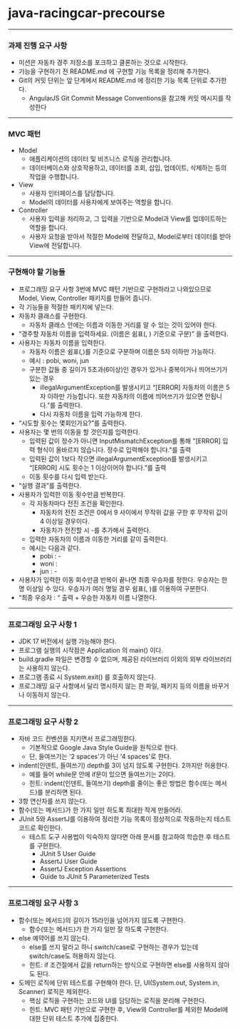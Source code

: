 # java-racingcar-precourse

***

### 과제 진행 요구 사항

- 미션은 자동차 경주 저장소를 포크하고 클론하는 것으로 시작한다.
- 기능을 구현하기 전 README.md 에 구현할 기능 목록을 정리해 추가한다.
- Git의 커밋 단위는 앞 단계에서 README.md 에 정리한 기능 목록 단위로 추가한다.
    - AngularJS Git Commit Message Conventions을 참고해 커밋 메시지를 작성한다

***
### MVC 패턴
- Model
  - 애플리케이션의 데이터 및 비즈니스 로직을 관리합니다.
  - 데이터베이스와 상호작용하고, 데이터를 조회, 삽입, 업데이트, 삭제하는 등의 작업을 수행합니다.
- View
  - 사용자 인터페이스를 담당합니다.
  - Model의 데이터를 사용자에게 보여주는 역할을 합니다.
- Controller
  - 사용자 입력을 처리하고, 그 입력을 기반으로 Model과 View를 업데이트하는 역할을 합니다.
  - 사용자 요청을 받아서 적절한 Model에 전달하고, Model로부터 데이터를 받아 View에 전달합니다.
***
### 구현해야 할 기능들
- 프로그래밍 요구 사항 3번에 MVC 패턴 기반으로 구현하라고 나와있으므로 Model, View, Controller 패키지를 만들어 줍니다.
- 각 기능들을 적절한 패키지에 넣는다.
- 자동차 클래스를 구현한다.
    - 자동차 클래스 안에는 이름과 이동한 거리를 알 수 있는 것이 있어야 한다.
- “경주할 자동차 이름을 입력하세요. (이름은 쉼표(, ) 기준으로 구분)” 을 출력한다.
- 사용자는 자동차 이름을 입력한다.
    - 자동차 이름은 쉼표(,)를 기준으로 구분하며 이름은 5자 이하만 가능하다.
    - 예시 : pobi, woni, jun
    - 구분한 값들 중 길이가 5초과(6이상)인 경우가 있거나 중복이거나 띄어쓰기가 있는 경우
        - illegalArgumentException를 발생시키고 “[ERROR] 자동차의 이름은 5자 이하만 가능합니다. 또한 자동차의 이름에 띄어쓰기가 있으면 안됩니다.”를 출력한다.
        - 다시 자동차 이름을 입력 가능하게 한다.
- “시도할 횟수는 몇회인가요?”를 출력한다.
- 사용자는 몇 번의 이동을 할 것인지를 입력한다.
    - 입력된 값이 정수가 아니면 InputMismatchException를 통해 "[ERROR] 입력 형식이 올바르지 않습니다. 정수로 입력해야 합니다."를 출력
    - 입력된 값이 1보다 작으면 illegalArgumentException를 발생시키고 “[ERROR] 시도 횟수는 1 이상이어야 합니다.”를 출력
    - 이동 횟수를 다시 입력 받는다.
- “실행 결과”를 출력한다.
- 사용자가 입력한 이동 횟수만큼 반복한다.
    - 각 자동차마다 전진 조건을 확인한다.
        - 자동차의 전진 조건은 0에서 9 사이에서 무작위 값을 구한 후 무작위 값이 4 이상일 경우이다.
        - 자동차가 전진할 시 -를 추가해서 출력한다.
    - 입력한 자동차의 이름과 이동한 거리를 같이 출력한다.
    - 예시는 다음과 같다.
        - pobi : -
        - woni :
        - jun : -
- 사용자가 입력한 이동 회수만큼 반복이 끝나면 최종 우승자를 정한다. 우승자는 한 명 이상일 수 있다. 우승자가 여러 명일 경우 쉼표(, )를 이용하여 구분한다.
- “최종 우승자 : “ 출력 + 우승한 자동차 이름 나열한다.

***

### 프로그래밍 요구 사항 1

- JDK 17 버전에서 실행 가능해야 한다.
- 프로그램 실행의 시작점은 Application 의 main() 이다.
- build.gradle 파일은 변경할 수 없으며, 제공된 라이브러리 이외의 외부 라이브러리는 사용하지 않는다.
- 프로그램 종료 시 System.exit() 를 호출하지 않는다.
- 프로그래밍 요구 사항에서 달리 명시하지 않는 한 파일, 패키지 등의 이름을 바꾸거나 이동하지 않는다.

***

### 프로그래밍 요구 사항 2

- 자바 코드 컨벤션을 지키면서 프로그래밍한다.
    - 기본적으로 Google Java Style Guide을 원칙으로 한다.
    - 단, 들여쓰기는 '2 spaces'가 아닌 '4 spaces'로 한다.
- indent(인덴트, 들여쓰기) depth를 3이 넘지 않도록 구현한다. 2까지만 허용한다.
    - 예를 들어 while문 안에 if문이 있으면 들여쓰기는 2이다.
    - 힌트: indent(인덴트, 들여쓰기) depth를 줄이는 좋은 방법은 함수(또는 메서드)를 분리하면 된다.
- 3항 연산자를 쓰지 않는다.
- 함수(또는 메서드)가 한 가지 일만 하도록 최대한 작게 만들어라.
- JUnit 5와 AssertJ를 이용하여 정리한 기능 목록이 정상적으로 작동하는지 테스트 코드로 확인한다.
    - 테스트 도구 사용법이 익숙하지 않다면 아래 문서를 참고하여 학습한 후 테스트를 구현한다.
        - JUnit 5 User Guide
        - AssertJ User Guide
        - AssertJ Exception Assertions
        - Guide to JUnit 5 Parameterized Tests

***

### 프로그래밍 요구 사항 3

- 함수(또는 메서드)의 길이가 15라인을 넘어가지 않도록 구현한다.
    - 함수(또는 메서드)가 한 가지 일만 잘 하도록 구현한다.
- else 예약어를 쓰지 않는다.
    - else를 쓰지 말라고 하니 switch/case로 구현하는 경우가 있는데 switch/case도 허용하지 않는다.
    - 힌트: if 조건절에서 값을 return하는 방식으로 구현하면 else를 사용하지 않아도 된다.
- 도메인 로직에 단위 테스트를 구현해야 한다. 단, UI(System.out, System.in, Scanner) 로직은 제외한다.
    - 핵심 로직을 구현하는 코드와 UI를 담당하는 로직을 분리해 구현한다.
    - 힌트: MVC 패턴 기반으로 구현한 후, View와 Controller를 제외한 Model에 대한 단위 테스트 추가에 집중한다.